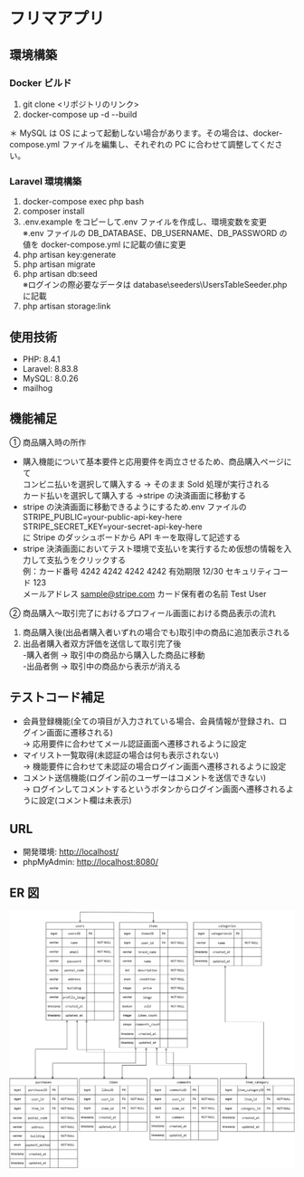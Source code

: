 # フリマアプリ

## 環境構築

### Docker ビルド

1.  git clone <リポジトリのリンク>
2.  docker-compose up -d --build

＊ MySQL は OS によって起動しない場合があります。その場合は、docker-compose.yml ファイルを編集し、それぞれの PC に合わせて調整してください。

### Laravel 環境構築

1.  docker-compose exec php bash
2.  composer install
3.  .env.example をコピーして.env ファイルを作成し、環境変数を変更<br>
    ※.env ファイルの DB_DATABASE、DB_USERNAME、DB_PASSWORD の値を docker-compose.yml に記載の値に変更
4.  php artisan key:generate
5.  php artisan migrate
6.  php artisan db:seed<br>
    ※ログインの際必要なデータは database\seeders\UsersTableSeeder.php に記載
7.  php artisan storage:link

## 使用技術

-   PHP: 8.4.1
-   Laravel: 8.83.8
-   MySQL: 8.0.26
-   mailhog

## 機能補足

① 商品購入時の所作

-   購入機能について基本要件と応用要件を両立させるため、商品購入ページにて<br>コンビニ払いを選択して購入する → そのまま Sold 処理が実行される<br>カード払いを選択して購入する →stripe の決済画面に移動する
-   stripe の決済画面に移動できるようにするため.env ファイルの<br>
    STRIPE_PUBLIC=your-public-api-key-here<br>
    STRIPE_SECRET_KEY=your-secret-api-key-here<br>
    に Stripe のダッシュボードから API キーを取得して記述する
-   stripe 決済画面においてテスト環境で支払いを実行するため仮想の情報を入力して支払うをクリックする<br>
    例：カード番号 4242 4242 4242 4242
    有効期限 12/30
    セキュリティコード 123<br>
    メールアドレス sample@stripe.com
    カード保有者の名前 Test User

② 商品購入～取引完了におけるプロフィール画面における商品表示の流れ<br>

1.  商品購入後(出品者購入者いずれの場合でも)取引中の商品に追加表示される<br>
2.  出品者購入者双方評価を送信して取引完了後<br> -購入者側 → 取引中の商品から購入した商品に移動<br> -出品者側 → 取引中の商品から表示が消える

## テストコード補足

-   会員登録機能(全ての項目が入力されている場合、会員情報が登録され、ログイン画面に遷移される)<br>
    → 応用要件に合わせてメール認証画面へ遷移されるように設定
-   マイリスト一覧取得(未認証の場合は何も表示されない)<br>
    → 機能要件に合わせて未認証の場合ログイン画面へ遷移されるように設定
-   コメント送信機能(ログイン前のユーザーはコメントを送信できない)<br>
    → ログインしてコメントするというボタンからログイン画面へ遷移されるように設定(コメント欄は未表示)

## URL

-   開発環境: [http://localhost/](http://localhost/)
-   phpMyAdmin: [http://localhost:8080/](http://localhost:8080/)

## ER 図

![ER Diagram](docs/フリマ模擬案件ER図.png)
